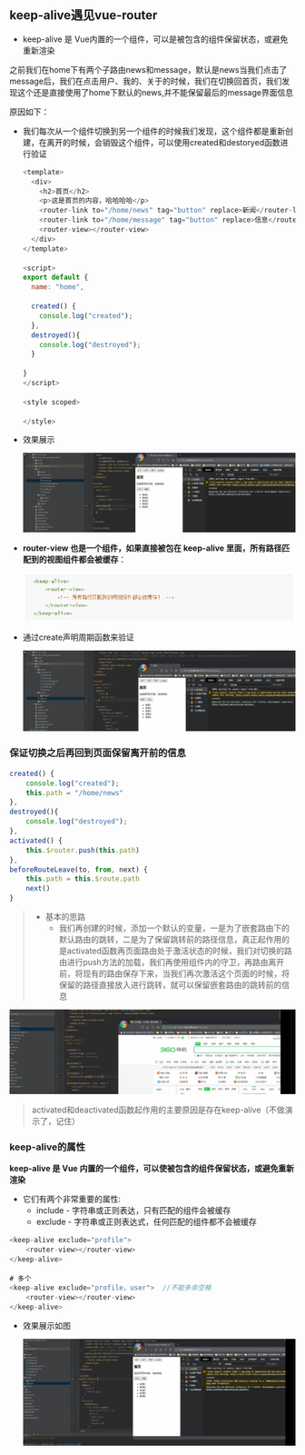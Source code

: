 ## keep-alive遇见vue-router

- keep-alive 是 Vue内置的一个组件，可以是被包含的组件保留状态，或避免重新渲染

之前我们在home下有两个子路由news和message，默认是news当我们点击了message后，我们在点击用户、我的、关于的时候，我们在切换回首页，我们发现这个还是直接使用了home下默认的news,并不能保留最后的message界面信息

原因如下：

- 我们每次从一个组件切换到另一个组件的时候我们发现，这个组件都是重新创建，在离开的时候，会销毁这个组件，可以使用created和destoryed函数进行验证

  ```js
  <template>
    <div>
      <h2>首页</h2>
      <p>这是首页的内容，哈哈哈哈</p>
      <router-link to="/home/news" tag="button" replace>新闻</router-link>
      <router-link to="/home/message" tag="button" replace>信息</router-link>
      <router-view></router-view>
    </div>
  </template>
  
  <script>
  export default {
    name: "home",
  
    created() {
      console.log("created");
    },
    destroyed(){
      console.log("destroyed");
    }
  
  }
  </script>
  
  <style scoped>
  
  </style>
  ```

- 效果展示

  ![动画16](images/动画16.gif)

- **router-view 也是一个组件，如果直接被包在 keep-alive 里面，所有路径匹配到的视图组件都会被缓存**：

  ![image-20210908155011455](images/image-20210908155011455.png)

- 通过create声明周期函数来验证

  ![动画17](images/动画17.gif)

### 保证切换之后再回到页面保留离开前的信息

```js
created() {
    console.log("created");
    this.path = "/home/news"
},
destroyed(){
    console.log("destroyed");
},
activated() {
    this.$router.push(this.path)
},
beforeRouteLeave(to, from, next) {
    this.path = this.$route.path
    next()
}
```

> - 基本的思路
>   - 我们再创建的时候，添加一个默认的变量，一是为了嵌套路由下的默认路由的跳转，二是为了保留跳转前的路径信息，真正起作用的是activated函数再页面路由处于激活状态的时候，我们对切换的路由进行push方法的加载，我们再使用组件内的守卫，再路由离开前，将现有的路由保存下来，当我们再次激活这个页面的时候，将保留的路径直接放入进行跳转，就可以保留嵌套路由的跳转前的信息

![动画18](images/动画18.gif)

>  activated和deactivated函数起作用的主要原因是存在keep-alive（不做演示了，记住）

### keep-alive的属性

**keep-alive 是 Vue 内置的一个组件，可以使被包含的组件保留状态，或避免重新渲染**

- 它们有两个非常重要的属性:
  - include - 字符串或正则表达，只有匹配的组件会被缓存
  - exclude - 字符串或正则表达式，任何匹配的组件都不会被缓存

```js
<keep-alive exclude="profile">
	<router-view></router-view>
</keep-alive>

# 多个
<keep-alive exclude="profile，user">  //不能多余空格
	<router-view></router-view>
</keep-alive>
```

- 效果展示如图

  ![动画19](images/动画19.gif)